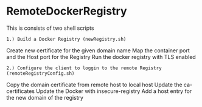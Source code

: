 ﻿# RemoteDockerRegistry

This is consists of two shell scripts

    1.) Build a Docker Registry (newRegistry.sh)
Create new certificate for the given domain name
Map the container port and the Host port for the Registry
Run the docker registry with TLS enabled

    2.) Configure the client to loggin to the remote Registry (remoteRegistryConfig.sh)
Copy the domain certificate from remote host to local host
Update the ca-certificates
Update the Docker with insecure-registry
Add a host entry for the new domain of the registry
